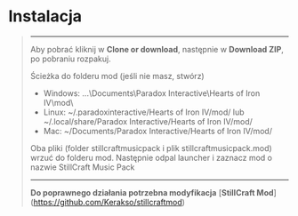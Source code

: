 # Instalacja
> ----------
>
> Aby pobrać kliknij w **Clone or download**, następnie w **Download ZIP**, po pobraniu rozpakuj.
> 
> Ścieżka do folderu mod (jeśli nie masz, stwórz)
> - Windows: ...\Documents\Paradox Interactive\Hearts of Iron IV\mod\
> - Linux: ~/.paradoxinteractive/Hearts of Iron IV/mod/ lub ~/.local/share/Paradox Interactive/Hearts of Iron IV/mod/
> - Mac: ~/Documents/Paradox Interactive/Hearts of Iron IV/mod/
> 
> Oba pliki (folder stillcraftmusicpack i plik stillcraftmusicpack.mod) wrzuć do folderu mod. Następnie odpal launcher
> i zaznacz mod o nazwie StillCraft Music Pack
>
> ----------
> **Do poprawnego działania potrzebna modyfikacja**
> [**StillCraft Mod**] (https://github.com/Kerakso/stillcraftmod)